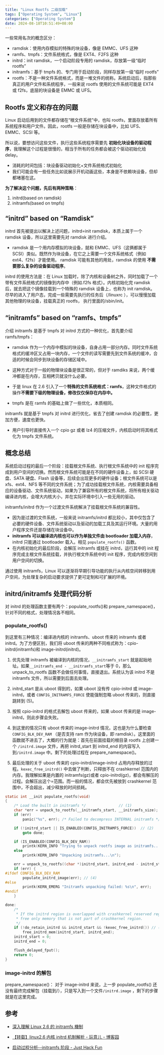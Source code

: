 ```yaml
---
title: "Linux Rootfs 二级加载"
tags: ["Operating System", "Linux"]
categories: ["Operating System"]
date: 2024-08-18T10:51:49+08:00
---
```


一些常用名次的概念区分：

- ramdisk：使用内存模拟的特殊的块设备，像是 EMMC、UFS 这种
- ramfs、tmpfs：文件系统格式，像是 EXT4、F2FS 这种
- initrd：init ramdisk，一个启动阶段专用的 ramdisk，存放第一级“临时 rootfs”
- initramfs：基于 tmpfs 的、专门用于启动阶段，同样存放第一级“临时 rootfs”
- rootfs：不是一种文件系统格式，而是一堆文件的统称。系统启动后，指那些真正的用户文件和系统程序，一般来说 rootfs 使用的文件系统可能是 EXT4 或 f2fs，底层的块设备是 EMMC 或 UFS。

## Rootfs 定义和存在的问题

Linux 启动后用到的文件都存储在“根文件系统”中，也叫 rootfs，里面存放着所有系统程序和用户文件。因此，rootfs 一般是存储在块设备中，比如 UFS、EMMC、SCSI 等。

所以说，要想访问这些文件，执行这些系统程序需要先 **初始化块设备的驱动程序**，我理解这个过程是很慢的，相当于所有的任务都会被这个驱动初始化给 delay。

- 消耗的时间包括：块设备驱动初始化+文件系统格式初始化
- 我们可能会有一些任务比如说展示开机动画这些，本身是不依赖块设备，但却都堵塞在这。

**为了解决这个问题，先后有两种策略**：

1. initrd(based on ramdisk)
2. initramfs(based on tmpfs)

## “initrd” based on “Ramdisk”

initrd 首先被提出以解决上述问题，initrd=init ramdisk，本质上属于一个 ramdisk 设备，所以这里需要先对 ramdisk 进行介绍。

- ramdisk 是一个用内存模拟的块设备，就和 EMMC、UFS（这俩都属于 SCSI）类似。既然作为块设备，在它之上需要一个文件系统格式（例如 ext4、f2fs）才能使用。
  ramdisk 可能有其他的用处，ramdisk 的使用 **不需要那么复杂的设备驱动程序**。

initrd 的使用方法是：在 Linux 加载时，除了内核和设备树之外，同时加载了一个带有文件系统格式的镜像到内存中（例如.f2fs 格式）。内核初始化完 ramdisk 后，就去把这个镜像挂载到一个特殊的 ramdisk 设备上，也称为 init ramdisk。尽早的进入了用户态，完成一些需要先执行的任务后（/linuxrc ），可以慢慢加载其他物理的块设备，挂载真正的 rootfs， 执行里面的/sbin/init。

## “initramfs” based on “ramfs、tmpfs”

介绍 initramfs 是基于 tmpfs 对 initrd 方式的一种优化，首先要介绍 ramfs/tmpfs：

- ramdisk 作为一个内存中模拟的块设备，自身占用一部分内存。同时文件系统格式的缓冲区又占用一块内存，一个文件的读写需要先到文件系统的缓冲，合适的时候会同步到块设备的存储区域中。

- 这种方式对于一般的物理块设备是很正常的，但对于 ramdiks 来说，两个缓冲都是在内存，互相拷贝就没什么必要。

- 于是 linux 在 2.6 引入了一个**特殊的文件系统格式：ramfs**，这种文件格式的操作**不需要下级的物理设备，修改仅仅保存在内存中。**

- tmpfs 是在 ramfs 的基础上做了一些优化，本质相同。

initramfs 就是基于 tmpfs 对 initrd 进行优化，省去了创建 ramdisk 的必要性，更加方便，速度也更快。

- 用户引导时直接传入一个 cpio gz 或者 lz4 的压缩文件，内核启动时将其格式化为 tmpfs 文件系统。

## 概念总结

系统启动过程的最后一个阶段：挂载根文件系统、执行根文件系统中的 init 程序完成到用户空间的切换。然而根文件系统可能是在不同的硬件设备上，如 SCSI 硬盘、SATA 硬盘、Flash 设备等，后续会出现更多的硬件设备；根文件系统可以是 xfs、ext4、NFS 等不同的文件系统；为了成功挂载根文件系统，内核需要具备相应的设备驱动、文件系统驱动，如果为了兼容所有的根文件系统，将所有相关驱动编译进内核，会增大内核大小，并在实际环境中引入一些无用的驱动。

initramfs/initrd 作为一个过渡文件系统解决了挂载根文件系统的兼容性。

- 因为是过渡的文件系统，一般来说 initramfs/initrd 都比较小，其中仅包含了必要的硬件设备、文件系统驱动以及驱动的加载工具及其运行环境。大量的用户程序文件还是存储在块设备中。
- **initramfs 可以编译进内核也可以作为单独文件由 bootloader 加载入内存**，initrd 只能通过 bootloader 载入。相见 `populate_rootfs()` 函数。
- 在内核初始化的最后阶段，会解压 initramfs 或挂在 initrd，运行其中的 init 程序完成主根文件系统挂载，并执行根文件系统中的 init 程序，完成内核空间到用户空间的切换。

通过使用 initramfs，Linux 可以逐渐将早期引导功能的执行从内核空间转移到用户空间，为处理复杂的启动要求提供了更可定制和可扩展的环境。

## initrd/initramfs 处理代码分析

对 initrd 的处理函数主要有两个：populate_rootfs()和 prepare_namespace()，针对不同的格式，处理情况各不相同。

### populate_rootfs()

到这里有三种情况：编译进内核的 initramfs、uboot 传来的 initramfs 或者 initrd。为了方便区别，我们将 uboot 传来的两种不同格式称为：cpio-initrd(initramfs)和 image-initrd(initrd)。

1. 优先处理 initramfs 被编译到内核的情况，`__initramfs_start` 就是起始地址。如果`__initramfs_end - __initramfs_start`等于 0，那么 unpack_to_rootfs 函数不会做任何事情，直接退出。系统认为该 initrd 不是 initramfs 文件，所以需要到后面去处理。

2. initrd_start 是从 uboot 得到的，如果 uboot 没有传 cpio-initrd 或 image-initrd，或者 `CONFIG_INITRAMFS_FORCE` 使能强制忽略 uboot 传来的，则直接跳转到 (5)。
3. 按照 cpio-initrd 的格式去解包 uboot 传来的，如果 uboot 传来的是 image-initrd，则此步骤会失败。
4. 到这里的情况只有 uboot 传来的 image-initrd 情况，这也是为什么要检查 `CONFIG_BLK_DEV_RAM` （是否支持 ram 作为块设备，即 ramdisk）。这里面的函数就不进去了，大概的行为就是：首先在前面挂载的根目录 rootfs 上创建一个 `/initrd.image` 文件，再把 initrd_start 到 initrd_end 的内容写入到`/initrd.image` 中。剩下的处理过程在 prepare_namespace()。
5. 最后处理的关于 uboot 传来的 cpio-initrd/image-initrd 占用内存释放的过程。`kexec_free_initrd()` 中去做了判断，只释放不在 crashkernel 范围内的内存。我理解如果是内置的 initramfs(gz)或者 cpio-initrd(gz)，都会有解压的过程。会解压出这个=范围。而一般的情况，都会优先被放到 crashkernel 范围中，不会超出，减少释放的时间损耗。

```c
static int __init populate_rootfs(void)
{
	/* Load the built in initramfs */               // (1)
	char *err = unpack_to_rootfs(__initramfs_start, __initramfs_size);
	if (err)
		panic("%s", err); /* Failed to decompress INTERNAL initramfs */

	if (!initrd_start || IS_ENABLED(CONFIG_INITRAMFS_FORCE))  // (2)
		goto done;

	if (IS_ENABLED(CONFIG_BLK_DEV_RAM))
		printk(KERN_INFO "Trying to unpack rootfs image as initramfs...\n");
	else
		printk(KERN_INFO "Unpacking initramfs...\n");

	err = unpack_to_rootfs((char *)initrd_start, initrd_end - initrd_start); // (3)
	if (err) {
#ifdef CONFIG_BLK_DEV_RAM
		populate_initrd_image(err); // (4)
#else
		printk(KERN_EMERG "Initramfs unpacking failed: %s\n", err);
#endif
	}

done:
	/*
	 * If the initrd region is overlapped with crashkernel reserved region,
	 * free only memory that is not part of crashkernel region.
	 */
	if (!do_retain_initrd && initrd_start && !kexec_free_initrd()) // (5)
		free_initrd_mem(initrd_start, initrd_end);
	initrd_start = 0;
	initrd_end = 0;

	flush_delayed_fput();
	return 0;
}
```

### image-initrd 的解包

prepare_namespace()： 对于 image-initrd 来说，上一步 populate_rootfs() 还没有最终完成解包（挂载到/），只是写入到一个文件`/initrd.image` ，剩下的步骤就是在这里完成。

## 参考

- [深入理解 Linux 2.6 的 initramfs 機制](https://xstarcd.github.io/wiki/Linux/ShengRuLiJie_linux_2.6_initramfs.html)

- [【转载】linux2.6 内核 initrd 机制解析 - 玩意儿 - 博客园](https://www.cnblogs.com/cxd2014/p/4470394.html)

- [启动过程分析--initramfs 阶段 - Just Hack Fun](https://www.justhack.fun/posts/e06690ff/)

